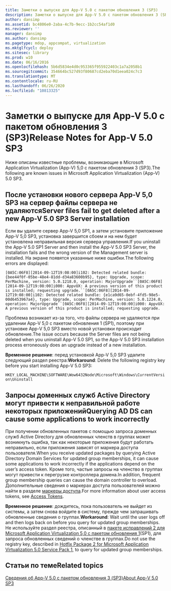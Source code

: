```yaml
---
title: Заметки о выпуске для App-V 5.0 с пакетом обновления 3 (SP3)
description: Заметки о выпуске для App-V 5.0 с пакетом обновления 3 (SP3)
author: dansimp
ms.assetid: bc4806e0-2aba-4c7b-9ecc-1b2cc54af1d0
ms.reviewer: ''
manager: dansimp
ms.author: dansimp
ms.pagetype: mdop, appcompat, virtualization
ms.mktglfcycl: deploy
ms.sitesec: library
ms.prod: w10
ms.date: 06/16/2016
ms.openlocfilehash: 5b6d5834e4d0c953365f955922403c1a7a2058b1
ms.sourcegitcommit: 354664bc527d93f80687cd2eba70d1eea024c7c3
ms.translationtype: MT
ms.contentlocale: ru-RU
ms.lasthandoff: 06/26/2020
ms.locfileid: "10813325"
---
```

# <span data-ttu-id="2d1f6-103">Заметки о выпуске для App-V 5.0 с пакетом обновления 3 (SP3)</span><span class="sxs-lookup"><span data-stu-id="2d1f6-103">Release Notes for App-V 5.0 SP3</span></span>


<span data-ttu-id="2d1f6-104">Ниже описаны известные проблемы, возникающие в Microsoft Application Virtualization (App-V) 5,0 с пакетом обновления 3 (SP3).</span><span class="sxs-lookup"><span data-stu-id="2d1f6-104">The following are known issues in Microsoft Application Virtualization (App-V) 5.0 SP3.</span></span>

## <span data-ttu-id="2d1f6-105">После установки нового сервера App-V 5,0 SP3 на сервер файлы сервера не удаляются</span><span class="sxs-lookup"><span data-stu-id="2d1f6-105">Server files fail to get deleted after a new App-V 5.0 SP3 Server installation</span></span>


<span data-ttu-id="2d1f6-106">Если вы удалите сервер App-V 5,0 SP1, а затем установите приложение App-V 5,0 SP3, установка завершится сбоем и на нем будет установлена неправильная версия сервера управления.</span><span class="sxs-lookup"><span data-stu-id="2d1f6-106">If you uninstall the App-V 5.0 SP1 Server and then install the App-V 5.0 SP3 Server, the installation fails and the wrong version of the Management server is installed.</span></span> <span data-ttu-id="2d1f6-107">На экране появятся указанные ниже ошибки.</span><span class="sxs-lookup"><span data-stu-id="2d1f6-107">The following errors are displayed:</span></span>

`[0A5C:06F8][2014-09-12T19:08:00]i102: Detected related bundle: {bee44f0f-05be-48e4-81dd-d34a83600b95}, type: Upgrade, scope: PerMachine, version: 5.0.1218.0, operation: MajorUpgrade``[0A5C:06F8][2014-09-12T19:08:00]i000: AppvUX: A previous version of this product is installed; requesting upgrade.``[0A5C:06F8][2014-09-12T19:08:00]i102: Detected related bundle: {e1ca9d65-0ebf-4fd5-98e5-00d6453967a4}, type: Upgrade, scope: PerMachine, version: 5.0.1224.0, operation: MajorUpgrade``[0A5C:06F8][2014-09-12T19:08:00]i000: AppvUX: A previous version of this product is installed; requesting upgrade.`

<span data-ttu-id="2d1f6-108">Проблема возникает из-за того, что файлы сервера не удаляются при удалении App-V 5,0 с пакетом обновления 1 (SP1), поэтому при установке App-V 5,0 SP3 вместо новой установки происходит обновление.</span><span class="sxs-lookup"><span data-stu-id="2d1f6-108">The issue occurs because the Server files are not being deleted when you uninstall App-V 5.0 SP1, so the App-V 5.0 SP3 installation process erroneously does an upgrade instead of a new installation.</span></span>

<span data-ttu-id="2d1f6-109">**Временное решение**: перед установкой App-V 5,0 SP3 удалите следующий раздел реестра:</span><span class="sxs-lookup"><span data-stu-id="2d1f6-109">**Workaround**: Delete the following registry key before you start installing App-V 5.0 SP3:</span></span>

`HKEY_LOCAL_MACHINE\SOFTWARE\Wow6432Node\Microsoft\Windows\CurrentVersion\Uninstall`

## <span data-ttu-id="2d1f6-110">Запросы доменных служб Active Directory могут привести к неправильной работе некоторых приложений</span><span class="sxs-lookup"><span data-stu-id="2d1f6-110">Querying AD DS can cause some applications to work incorrectly</span></span>


<span data-ttu-id="2d1f6-111">При получении обновленных пакетов с помощью запроса доменных служб Active Directory для обновленных членств в группах может возникнуть ошибка, так как некоторые приложения будут работать неправильно, если приложения зависят от маркера доступа пользователя.</span><span class="sxs-lookup"><span data-stu-id="2d1f6-111">When you receive updated packages by querying Active Directory Domain Services for updated group memberships, it can cause some applications to work incorrectly if the applications depend on the user’s access token.</span></span> <span data-ttu-id="2d1f6-112">Кроме того, частые запросы на членство в группах могут привести к перегрузке контроллера домена.</span><span class="sxs-lookup"><span data-stu-id="2d1f6-112">In addition, frequent group membership queries can cause the domain controller to overload.</span></span> <span data-ttu-id="2d1f6-113">Дополнительные сведения о маркерах доступа пользователей можно найти в разделе [маркеры доступа](https://msdn.microsoft.com/library/windows/desktop/aa374909.aspx).</span><span class="sxs-lookup"><span data-stu-id="2d1f6-113">For more information about user access tokens, see [Access Tokens](https://msdn.microsoft.com/library/windows/desktop/aa374909.aspx).</span></span>

<span data-ttu-id="2d1f6-114">**Временное решение**: дождитесь, пока пользователь не выйдет из системы, а затем снова войдите в систему, прежде чем запрашивать обновленные сведения о группах.</span><span class="sxs-lookup"><span data-stu-id="2d1f6-114">**Workaround**: Wait until the user logs off and then logs back on before you query for updated group memberships.</span></span> <span data-ttu-id="2d1f6-115">Не используйте раздел реестра, описанный в [пакете исправлений 2 для Microsoft Application Virtualization 5,0 с пакетом обновления 1](https://support.microsoft.com/kb/2897087)(SP1), для запроса обновленных сведений о членстве в группах.</span><span class="sxs-lookup"><span data-stu-id="2d1f6-115">Do not use the registry key, described in [Hotfix Package 2 for Microsoft Application Virtualization 5.0 Service Pack 1](https://support.microsoft.com/kb/2897087), to query for updated group memberships.</span></span>






## <span data-ttu-id="2d1f6-116">Статьи по теме</span><span class="sxs-lookup"><span data-stu-id="2d1f6-116">Related topics</span></span>


[<span data-ttu-id="2d1f6-117">Сведения об App-V 5.0 с пакетом обновления 3 (SP3)</span><span class="sxs-lookup"><span data-stu-id="2d1f6-117">About App-V 5.0 SP3</span></span>](about-app-v-50-sp3.md)

 

 





